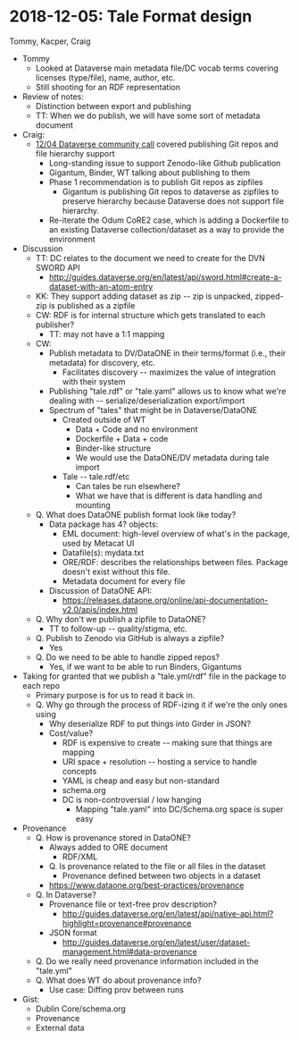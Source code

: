 2018-12-05: Tale Format design
=============================
Tommy, Kacper, Craig

* Tommy
    * Looked at Dataverse main metadata file/DC vocab terms covering licenses (type/file), name, author, etc.
    * Still shooting for an RDF representation
* Review of notes:
    * Distinction between export and publishing
    * TT: When we do publish, we will have some sort of metadata document
* Craig:
    * [12/04 Dataverse community call](https://docs.google.com/document/d/1EXKqARyxdPWW7yg3TPi9-QvXME44mwcyXkogxRGoFXk/edit) covered publishing Git repos and file hierarchy support
        * Long-standing issue to support Zenodo-like Github publication
        * Gigantum, Binder, WT talking about publishing to them
        * Phase 1 recommendation is to publish Git repos as zipfiles
            * Gigantum is publishing Git repos to dataverse as zipfiles to preserve hierarchy because Dataverse does not support file hierarchy.
        * Re-iterate the Odum CoRE2 case, which is adding a Dockerfile to an existing Dataverse collection/dataset as a way to provide the environment
* Discussion 
    * TT: DC relates to the document we need to create for the DVN SWORD API
        * http://guides.dataverse.org/en/latest/api/sword.html#create-a-dataset-with-an-atom-entry
    * KK: They support adding dataset as zip -- zip is unpacked, zipped-zip is published as a zipfile
    * CW: RDF is for internal structure which gets translated to each publisher?
        * TT: may not have a 1:1 mapping
    * CW:
        * Publish metadata to DV/DataONE in their terms/format (i.e., their metadata) for discovery, etc.
            * Facilitates discovery -- maximizes the value of integration with their system
        * Publishing "tale.rdf" or "tale.yaml" allows us to know what we're dealing with -- serialize/deserialization export/import
        * Spectrum of "tales" that might be in Dataverse/DataONE
            * Created outside of WT
                * Data + Code and no environment 
                * Dockerfile + Data + code
                * Binder-like structure
                * We would use the DataONE/DV metadata during tale import
            * Tale -- tale.rdf/etc
                * Can tales be run elsewhere?
                * What we have that is different is data handling and mounting
    * Q. What does DataONE publish format look like today?
        * Data package has 4? objects:
            * EML document: high-level overview of what's in the package, used by Metacat UI
            * Datafile(s): mydata.txt
            * ORE/RDF: describes the relationships between files. Package doesn't exist without this file.
            * Metadata document for every file
        * Discussion of DataONE API:
            * https://releases.dataone.org/online/api-documentation-v2.0/apis/index.html
    * Q. Why don't we publish a zipfile to DataONE?
        * TT to follow-up -- quality/stigma, etc.
    * Q. Publish to Zenodo via GitHub is always a zipfile?
        * Yes
    * Q. Do we need to be able to handle zipped repos?
        * Yes, if we want to be able to run Binders, Gigantums
* Taking for granted that we publish a "tale.yml/rdf" file in the package to each repo
    * Primary purpose is for us to read it back in.
    * Q. Why go through the process of RDF-izing it if we're the only ones using
        * Why deserialize RDF to put things into Girder in JSON?
        * Cost/value?
            * RDF is expensive to create -- making sure that things are mapping
            * URI space + resolution -- hosting a service to handle concepts
            * YAML is cheap and easy but non-standard
            * schema.org
            * DC is non-controversial / low hanging
                * Mapping "tale.yaml" into DC/Schema.org space is super easy
* Provenance 
    * Q. How is provenance stored in DataONE?
        * Always added to ORE document
            * RDF/XML
        * Q. Is provenance related to the file or all files in the dataset
            * Provenance defined between two objects in a dataset
        * https://www.dataone.org/best-practices/provenance
    * Q. In Dataverse?
        * Provenance file or text-free prov description?
            * http://guides.dataverse.org/en/latest/api/native-api.html?highlight=provenance#provenance
        * JSON format
            * http://guides.dataverse.org/en/latest/user/dataset-management.html#data-provenance
    * Q. Do we really need provenance information included in the "tale.yml"
    * Q. What does WT do about provenance info?
        * Use case: Diffing prov between runs 
* Gist:
    * Dublin Core/schema.org
    * Provenance
    * External data
